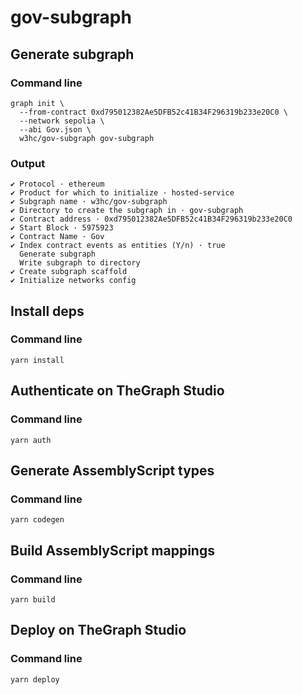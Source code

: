 # gov-subgraph

## Generate subgraph

### Command line

```
graph init \
  --from-contract 0xd795012382Ae5DFB52c41B34F296319b233e20C0 \
  --network sepolia \
  --abi Gov.json \
  w3hc/gov-subgraph gov-subgraph
```

### Output

```
✔ Protocol · ethereum
✔ Product for which to initialize · hosted-service
✔ Subgraph name · w3hc/gov-subgraph
✔ Directory to create the subgraph in · gov-subgraph
✔ Contract address · 0xd795012382Ae5DFB52c41B34F296319b233e20C0
✔ Start Block · 5975923
✔ Contract Name · Gov
✔ Index contract events as entities (Y/n) · true
  Generate subgraph
  Write subgraph to directory
✔ Create subgraph scaffold
✔ Initialize networks config
```

## Install deps

### Command line

```
yarn install
```

## Authenticate on TheGraph Studio

### Command line

```
yarn auth
```

## Generate AssemblyScript types

### Command line

```
yarn codegen
```

## Build AssemblyScript mappings

### Command line

```
yarn build
```

## Deploy on TheGraph Studio

### Command line

```
yarn deploy
```
